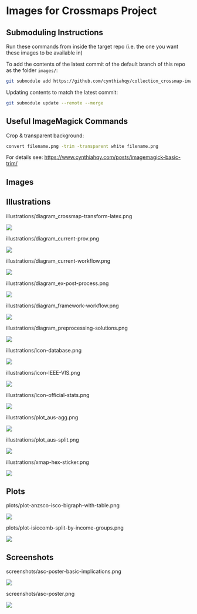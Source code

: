 # Images for Crossmaps Project


## Submoduling Instructions

Run these commands from inside the target repo (i.e. the one you want
these images to be available in)

To add the contents of the latest commit of the default branch of this
repo as the folder `images/`:

``` zsh
git submodule add https://github.com/cynthiahqy/collection_crossmap-images.git images
```

Updating contents to match the latest commit:

``` zsh
git submodule update --remote --merge
```

## Useful ImageMagick Commands

Crop & transparent background:

``` zsh
convert filename.png -trim -transparent white filename.png
```

For details see:
<https://www.cynthiahqy.com/posts/imagemagick-basic-trim/>

## Images

## Illustrations

illustrations/diagram_crossmap-transform-latex.png

![](illustrations/diagram_crossmap-transform-latex.png)

illustrations/diagram_current-prov.png

![](illustrations/diagram_current-prov.png)

illustrations/diagram_current-workflow.png

![](illustrations/diagram_current-workflow.png)

illustrations/diagram_ex-post-process.png

![](illustrations/diagram_ex-post-process.png)

illustrations/diagram_framework-workflow.png

![](illustrations/diagram_framework-workflow.png)

illustrations/diagram_preprocessing-solutions.png

![](illustrations/diagram_preprocessing-solutions.png)

illustrations/icon-database.png

![](illustrations/icon-database.png)

illustrations/icon-IEEE-VIS.png

![](illustrations/icon-IEEE-VIS.png)

illustrations/icon-official-stats.png

![](illustrations/icon-official-stats.png)

illustrations/plot_aus-agg.png

![](illustrations/plot_aus-agg.png)

illustrations/plot_aus-split.png

![](illustrations/plot_aus-split.png)

illustrations/xmap-hex-sticker.png

![](illustrations/xmap-hex-sticker.png)

## Plots

plots/plot-anzsco-isco-bigraph-with-table.png

![](plots/plot-anzsco-isco-bigraph-with-table.png)

plots/plot-isiccomb-split-by-income-groups.png

![](plots/plot-isiccomb-split-by-income-groups.png)

## Screenshots

screenshots/asc-poster-basic-implications.png

![](screenshots/asc-poster-basic-implications.png)

screenshots/asc-poster.png

![](screenshots/asc-poster.png)
